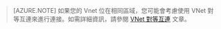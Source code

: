 >[AZURE.NOTE] 如果您的 Vnet 位在相同區域，您可能會考慮使用 VNet 對等互連來進行連接。如需詳細資訊，請參閱 [VNet 對等互連](../articles/virtual-network/virtual-network-peering-overview.md) 文章。

<!---HONumber=AcomDC_0928_2016-->
